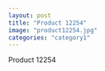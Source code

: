 ```yaml
---
layout: post
title: "Product 12254"
image: "product12254.jpg"
categories: "category1"
---
```

Product 12254

